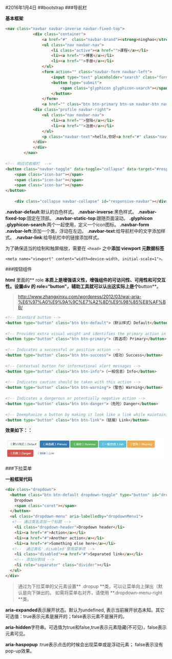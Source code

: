 #2016年1月4日
##bootstrap
###导航栏

**基本框架**

```html 
<nav class="navbar navbar-inverse navbar-fixed-top">
            <div class="container">
                <a href="#"  class="navbar-brand"><strong>ninghao</strong>.net</a>
                <ul class="nav navbar-nav">
                    <li class="active"><a href="">课程</a></li>
                    <li><a href="">博客</a></li>
                    <li><a href="">手册</a></li>
                </ul>
                <form action="" class="navbar-form navbar-left">
                    <input type="text" placeholder="search" class="form-control">
                    <button type="submit">
                        <span class="glyphicon glyphicon-search"></span>
                    </button>
                </form>
                <a href="" class="btn btn-primary btn-sm navbar-btn navbar-right">订阅课程</a>
            <div class="profile navbar-right">
                <ul class="nav navbar-nav">
                    <li><a href="">登陆</a></li>
                    <li><a href="">注册</a></li>
                </ul>
                <p class="navbar-text">hello,你好<a href="#" class="navbar-link">niefee</a></p>
            </div>
            </div>          
        </nav>

<!-- 响应式收缩栏  -->
<button class="navbar-toggle" data-toggle="collapse" data-target="#responsive-navbar">
    <span class="icon-bar"></span>
    <span class="icon-bar"></span>
    <span class="icon-bar"></span>
</button>

    <div class="collapse navbar-collapse" id="responsive-navbar"></div>
```

**.navbar-default**:默认的白色样式。
**.navbar-inverse**:黑色样式。
**.navbar-fixed-top**:固定在顶部。
**.navbar-static-top**:跟随页面滚动。
**.glyphicon .glyphicon-search**:两个一起使用，定义一个icon图标。
**.navbar-form .navbar-left**:添加一个类，浮动在左边。
**.navbar-text**:给导航栏中的文字添加样式。
**.navbar-link**:给导航栏中的链接添加样式。

为了确保适当的绘制和触屏缩放，需要在 `<head>` 之中**添加 viewport 元数据标签**

    <meta name="viewport" content="width=device-width, initial-scale=1">。


###按钮组件

**html** 里面的** role **本质上是增强语义性，增强组件的可访问性、可用性和可交互性。设置div 的 **role=“button”**，辅助工具就可以认出这实际上是个**button**。

>http://www.zhangxinxu.com/wordpress/2012/03/wai-aria-%E6%97%A0%E9%9A%9C%E7%A2%8D%E9%98%85%E8%AF%BB/

```html 
<!-- Standard button -->
<button type="button" class="btn btn-default">（默认样式）Default</button>

<!-- Provides extra visual weight and identifies the primary action in a set of buttons -->
<button type="button" class="btn btn-primary">（首选项）Primary</button>

<!-- Indicates a successful or positive action -->
<button type="button" class="btn btn-success">（成功）Success</button>

<!-- Contextual button for informational alert messages -->
<button type="button" class="btn btn-info">（一般信息）Info</button>

<!-- Indicates caution should be taken with this action -->
<button type="button" class="btn btn-warning">（警告）Warning</button>

<!-- Indicates a dangerous or potentially negative action -->
<button type="button" class="btn btn-danger">（危险）Danger</button>

<!-- Deemphasize a button by making it look like a link while maintaining button behavior -->
<button type="button" class="btn btn-link">（链接）Link</button>
```

**效果如下：：**

![](img/btn-1.jpg)


###下拉菜单

**一般框架代码**

```html 
<div class="dropdown">
  <button class="btn btn-default dropdown-toggle" type="button" id="dropdownMenu1" data-toggle="dropdown" aria-haspopup="true" aria-expanded="true">
    Dropdown
    <span class="caret"></span>
  </button>
  <ul class="dropdown-menu" aria-labelledby="dropdownMenu1">
   <!-- 通过类名添加一个标题 -->
    <li class="dropdown-header">Dropdown header</li>
    <li><a href="#">Action</a></li>
    <li><a href="#">Another action</a></li>
    <li><a href="#">Something else here</a></li>
   <!--  通过类名'.disabled'禁用菜单项 -->
    <li class="disabled"><a href="#">Separated link</a></li>
    <!-- 添加分割线 -->
    <li role="separator" class="divider"></li>
  </ul>
</div>
```

>通过为下拉菜单的父元素设置** .dropup **类，可以让菜单向上弹出（默认是向下弹出的。
如需将菜单右对齐，请使用 **.dropdown-menu-right **类。

**aria-expanded**表示展开状态。默认为undefined, 表示当前展开状态未知。其它可选值：true表示元素是展开的；false表示元素不是展开的。

**aria-hidden**字符串。可选值为true和false,true表示元素隐藏(不可见)，false表示元素可见。

**aria-haspopup** :true表示点击的时候会出现菜单或是浮动元素； false表示没有pop-up效果。 